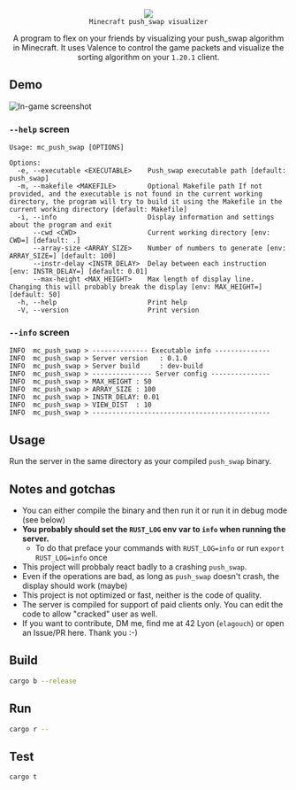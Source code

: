 <div align="center">
  <img src="https://github.com/ayogun/42-project-badges/raw/main/badges/push_swapm.png" />
  <br />
  <code>Minecraft push_swap visualizer</code>
  <p>A program to flex on your friends by visualizing your push_swap algorithm in Minecraft. It uses <a src="https://valence.rs/">Valence</a> to control the game packets and visualize the sorting algorithm on your <code>1.20.1</code> client.</p>
</div>

## Demo

![In-game screenshot](/.github/assets/screenshot_1.webp)

### `--help` screen

```
Usage: mc_push_swap [OPTIONS]

Options:
  -e, --executable <EXECUTABLE>    Push_swap executable path [default: push_swap]
  -m, --makefile <MAKEFILE>        Optional Makefile path If not provided, and the executable is not found in the current working directory, the program will try to build it using the Makefile in the current working directory [default: Makefile]
  -i, --info                       Display information and settings about the program and exit
      --cwd <CWD>                  Current working directory [env: CWD=] [default: .]
      --array-size <ARRAY_SIZE>    Number of numbers to generate [env: ARRAY_SIZE=] [default: 100]
      --instr-delay <INSTR_DELAY>  Delay between each instruction [env: INSTR_DELAY=] [default: 0.01]
      --max-height <MAX_HEIGHT>    Max length of display line. Changing this will probably break the display [env: MAX_HEIGHT=] [default: 50]
  -h, --help                       Print help
  -V, --version                    Print version
```

### `--info` screen

```
INFO  mc_push_swap > -------------- Executable info --------------
INFO  mc_push_swap > Server version   : 0.1.0
INFO  mc_push_swap > Server build     : dev-build
INFO  mc_push_swap > --------------- Server config ---------------
INFO  mc_push_swap > MAX_HEIGHT : 50
INFO  mc_push_swap > ARRAY_SIZE : 100
INFO  mc_push_swap > INSTR_DELAY: 0.01
INFO  mc_push_swap > VIEW_DIST  : 10
INFO  mc_push_swap > ---------------------------------------------
```

## Usage

Run the server in the same directory as your compiled `push_swap` binary.

## Notes and gotchas

- You can either compile the binary and then run it or run it in debug mode (see
  below)
- **You probably should set the `RUST_LOG` env var to `info` when running the
  server.**
  - To do that preface your commands with `RUST_LOG=info` or run
    `export RUST_LOG=info` once
- This project will probbaly react badly to a crashing `push_swap`.
- Even if the operations are bad, as long as `push_swap` doesn't crash, the
  display should work (maybe)
- This project is not optimized or fast, neither is the code of quality.
- The server is compiled for support of paid clients only. You can edit the code
  to allow "cracked" user as well.
- If you want to contribute, DM me, find me at 42 Lyon (`elagouch`) or open an
  Issue/PR here. Thank you :-)

## Build

```sh
cargo b --release
```

## Run

```sh
cargo r --
```

## Test

```sh
cargo t
```
